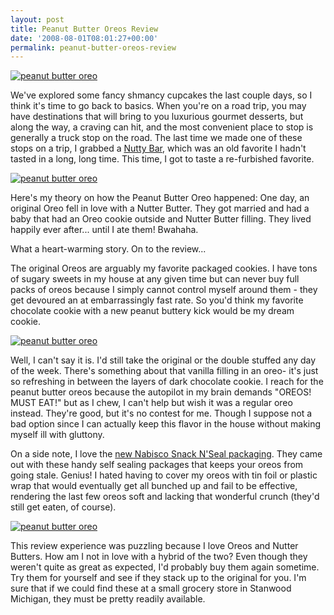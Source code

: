 ```yaml
---
layout: post
title: Peanut Butter Oreos Review
date: '2008-08-01T08:01:27+00:00'
permalink: peanut-butter-oreos-review
---
```

<a href="http://www.flickr.com/photos/kstar810/2721465636/"><img src="http://farm4.static.flickr.com/3244/2721465636_bf256e3fd3.jpg?v=0" alt="peanut butter oreo" /></a>

We've explored some fancy shmancy cupcakes the last couple days, so I think it's time to go back to basics. When you're on a road trip, you may have destinations that will bring to you luxurious gourmet desserts, but along the way, a craving can hit, and the most convenient place to stop is generally a truck stop on the road. The last time we made one of these stops on a trip, I grabbed a <a href="http://www.cpbgallery.com/2008/03/09/nutty-bars/">Nutty Bar</a>, which was an old favorite I hadn't tasted in a long, long time. This time, I got to taste a re-furbished favorite.

<a href="http://www.flickr.com/photos/kstar810/2720641499/in/photostream/"><img src="http://farm4.static.flickr.com/3159/2720641499_345e7f15db.jpg?v=0" alt="peanut butter oreo" /></a>

Here's my theory on how the Peanut Butter Oreo happened: One day, an original Oreo fell in love with a Nutter Butter. They got married and had a baby that had an Oreo cookie outside and Nutter Butter filling. They lived happily ever after... until I ate them! Bwahaha.

What a heart-warming story. On to the review...

The original Oreos are arguably my favorite packaged cookies. I have tons of sugary sweets in my house at any given time but can never buy full packs of oreos because I simply cannot control myself around them - they get devoured an at embarrassingly fast rate. So you'd think my favorite chocolate cookie with a new peanut buttery kick would be my dream cookie.

<a href="http://www.flickr.com/photos/kstar810/2721466798/in/photostream/"><img src="http://farm4.static.flickr.com/3237/2721466798_007ea7fcf2.jpg?v=0" alt="peanut butter oreo" /></a>

Well, I can't say it is. I'd still take the original or the double stuffed any day of the week. There's something about that vanilla filling in an oreo- it's just so refreshing in between the layers of dark chocolate cookie. I reach for the peanut butter oreos because the autopilot in my brain demands "OREOS! MUST EAT!" but as I chew, I can't help but wish it was a regular oreo instead. They're good, but it's no contest for me. Though I suppose not a bad option since I can actually keep this flavor in the house without making myself ill with gluttony.

On a side note, I love the <a href="http://baking-management.com/ingredients/cookies_competition/">new Nabisco Snack N'Seal packaging</a>. They came out with these handy self sealing packages that keeps your oreos from going stale. Genius! I hated having to cover my oreos with tin foil or plastic wrap that would eventually get all bunched up and fail to be effective, rendering the last few oreos soft and lacking that wonderful crunch (they'd still get eaten, of course).

<a href="http://www.flickr.com/photos/kstar810/2721465158/"><img src="http://farm4.static.flickr.com/3276/2721465158_198dd5f44d.jpg?v=0" alt="peanut butter oreo" /></a>

This review experience was puzzling because I love Oreos and Nutter Butters. How am I not in love with a hybrid of the two? Even though they weren't quite as great as expected, I'd probably buy them again sometime. Try them for yourself and see if they stack up to the original for you. I'm sure that if we could find these at a small grocery store in Stanwood Michigan, they must be pretty readily available. 
